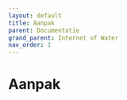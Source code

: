 ```yaml
---
layout: default
title: Aanpak
parent: Documentatie
grand_parent: Internet of Water
nav_order: 1
---
```


# Aanpak
